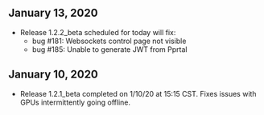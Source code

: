 ## January 13, 2020
* Release 1.2.2_beta scheduled for today will fix:
    - bug #181: Websockets control page not visible
    - bug #185: Unable to generate JWT from Pprtal

## January 10, 2020
* Release 1.2.1_beta completed on 1/10/20 at 15:15 CST. Fixes issues with GPUs intermittently going offline.


